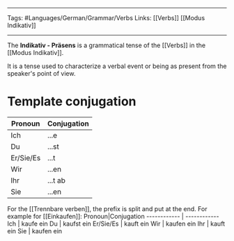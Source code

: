 ___
Tags: #Languages/German/Grammar/Verbs 
Links: [[Verbs]] [[Modus Indikativ]]
___
The **Indikativ - Präsens** is a grammatical tense of the [[Verbs]] in the [[Modus Indikativ]].

It is a tense used to characterize a verbal event or being as present from the speaker's point of view.

# Template conjugation
Pronoun|Conjugation
------------ | ------------
Ich | ...e
Du | ...st
Er/Sie/Es | ...t
Wir | ...en
Ihr | ...t ab
Sie | ...en

For the [[Trennbare verben]], the prefix is split and put at the end. For example for [[Einkaufen]]:
Pronoun|Conjugation
------------ | ------------
Ich | kaufe ein
Du | kaufst ein
Er/Sie/Es | kauft ein
Wir | kaufen ein
Ihr | kauft ein
Sie | kaufen ein
